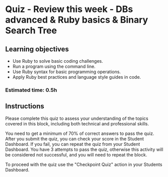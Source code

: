 # Quiz - Review this week - DBs advanced & Ruby basics & Binary Search Tree

## Learning objectives
- Use Ruby to solve basic coding challenges.
- Run a program using the command line.
- Use Ruby syntax for basic programming operations.
- Apply Ruby best practices and language style guides in code.


### Estimated time: 0.5h

## Instructions

Please complete this quiz to assess your understanding of the topics covered in this block, including both technical and professional skills.

You need to get a minimum of 70% of correct answers to pass the quiz. After you submit the quiz, you can check your score in the Student Dashboard. If you fail, you can repeat the quiz from your Student Dashboard. You have 3 attempts to pass the quiz, otherwise this activity will be considered not successful, and you will need to repeat the block.

To proceed with the quiz use the "Checkpoint Quiz" action in your Students Dashboard.
